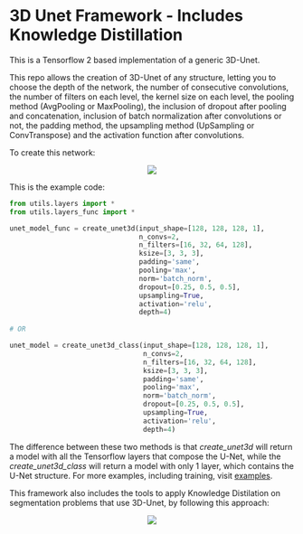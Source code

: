 # 3D Unet Framework - Includes Knowledge Distillation

This is a Tensorflow 2 based implementation of a generic 3D-Unet.

This repo allows the creation of 3D-Unet of any structure, letting you to choose the depth of the network, the number of consecutive convolutions, the number of filters on each level, the kernel size on each level, the pooling method (AvgPooling or MaxPooling), the inclusion of dropout after pooling and concatenation, inclusion of batch normalization after convolutions or not, the padding method, the upsampling method (UpSampling or ConvTranspose) and the activation function after convolutions.

To create this network:
<p align="center">
  <img src="https://github.com/luiserrador/ml/blob/master/images/unet.png">
</p>

This is the example code:
```python
from utils.layers import *
from utils.layers_func import *

unet_model_func = create_unet3d(input_shape=[128, 128, 128, 1],
                                n_convs=2,
                                n_filters=[16, 32, 64, 128],
                                ksize=[3, 3, 3],
                                padding='same',
                                pooling='max',
                                norm='batch_norm',
                                dropout=[0.25, 0.5, 0.5],
                                upsampling=True,
                                activation='relu',
                                depth=4)
                                
# OR

unet_model = create_unet3d_class(input_shape=[128, 128, 128, 1],
                                 n_convs=2,
                                 n_filters=[16, 32, 64, 128],
                                 ksize=[3, 3, 3],
                                 padding='same',
                                 pooling='max',
                                 norm='batch_norm',
                                 dropout=[0.25, 0.5, 0.5],
                                 upsampling=True,
                                 activation='relu',
                                 depth=4)
```

The difference between these two methods is that *create_unet3d* will return a model with all the Tensorflow layers that compose the U-Net, while the *create_unet3d_class* will return a model with only 1 layer, which contains the U-Net structure. For more examples, including training, visit [examples](https://github.com/luiserrador/ml/blob/master/examples).

This framework also includes the tools to apply Knowledge Distilation on segmentation problems that use 3D-Unet, by following this approach:
<p align="center">
  <img src="https://github.com/luiserrador/ml/blob/master/images/KDprocess.png">
</p>
